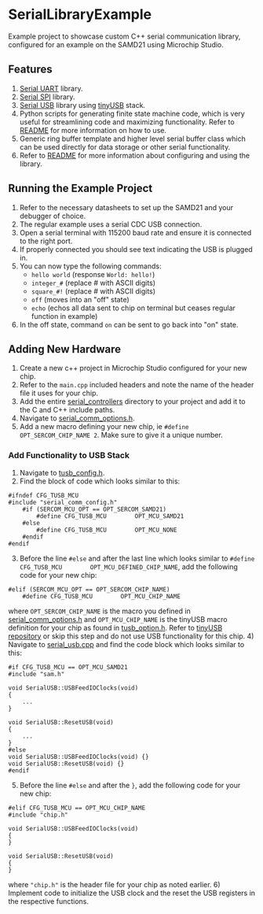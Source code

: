 # SerialLibraryExample
Example project to showcase custom C++ serial communication library, configured for an example on the SAMD21 using Microchip Studio. 

## Features
1) [Serial UART](/SerialLibraryExample/serial_controllers/serial_uart) library.
2) [Serial SPI](/SerialLibraryExample/serial_controllers/serial_spi) library.
3) [Serial USB](/SerialLibraryExample/serial_controllers/serial_usb) library using [tinyUSB](https://github.com/hathach/tinyusb/tree/master/src) stack. 
4) Python scripts for generating finite state machine code, which is very useful for streamlining code and maximizing functionality. Refer to [README](/state_machine_generator/README.txt) for more information on how to use.
5) Generic ring buffer template and higher level serial buffer class which can be used directly for data storage or other serial functionality. 
6) Refer to [README](/SerialLibraryExample/serial_controllers/README.txt) for more information about configuring and using the library.

## Running the Example Project
1) Refer to the necessary datasheets to set up the SAMD21 and your debugger of choice. 
2) The regular example uses a serial CDC USB connection.
3) Open a serial terminal with 115200 baud rate and ensure it is connected to the right port.
4) If properly connected you should see text indicating the USB is plugged in.
5) You can now type the following commands:
   - `hello world`  (response `World: hello!`)
   - `integer_#`    (replace # with ASCII digits)
   - `square_#!`    (replace # with ASCII digits)
   - `off`          (moves into an "off" state)
   - `echo`         (echos all data sent to chip on terminal but ceases regular function in example)
6) In the off state, command `on` can be sent to go back into "on" state.

## Adding New Hardware
1) Create a new c++ project in Microchip Studio configured for your new chip.
2) Refer to the `main.cpp` included headers and note the name of the header file it uses for your chip. 
3) Add the entire [serial_controllers](/SerialLibraryExample/serial_controllers) directory to your project and add it to the C and C++ include paths. 
3) Navigate to [serial_comm_options.h](/SerialLibraryExample/serial_controllers/serial_comm_options.h).
2) Add a new macro defining your new chip, ie `#define OPT_SERCOM_CHIP_NAME	2`. Make sure to give it a unique number.

### Add Functionality to USB Stack
1) Navigate to [tusb_config.h](/SerialLibraryExample/serial_controllers/tusb_config.h).
2) Find the block of code which looks similar to this:
```
#ifndef CFG_TUSB_MCU
#include "serial_comm_config.h"
	#if (SERCOM_MCU_OPT == OPT_SERCOM_SAMD21)
		#define CFG_TUSB_MCU		OPT_MCU_SAMD21
	#else
		#define CFG_TUSB_MCU		OPT_MCU_NONE
	#endif	
#endif
```
3) Before the line `#else` and after the last line which looks similar to `#define CFG_TUSB_MCU        OPT_MCU_DEFINED_CHIP_NAME`, add the following code for your new chip:
```
#elif (SERCOM_MCU_OPT == OPT_SERCOM_CHIP_NAME)
	#define CFG_TUSB_MCU        OPT_MCU_CHIP_NAME
```
where `OPT_SERCOM_CHIP_NAME` is the macro you defined in [serial_comm_options.h](/SerialLibraryExample/serial_controllers/serial_comm_options.h) and `OPT_MCU_CHIP_NAME` is the tinyUSB macro definition for your chip as found in [tusb_option.h](/SerialLibraryExample/serial_controllers/tusb_option.h). Refer to [tinyUSB repository](https://github.com/hathach/tinyusb/tree/master/src) or skip this step and do not use USB functionality for this chip.
4) Navigate to [serial_usb.cpp](/SerialLibraryExample/serial_controllers/serial_usb/serial_usb.cpp) and find the code block which looks similar to this:
```
#if CFG_TUSB_MCU == OPT_MCU_SAMD21
#include "sam.h"

void SerialUSB::USBFeedIOClocks(void)
{
	...
}

void SerialUSB::ResetUSB(void)
{
	...
}
#else
void SerialUSB::USBFeedIOClocks(void) {}
void SerialUSB::ResetUSB(void) {}
#endif
```
5) Before the line `#else` and after the `}`, add the following code for your new chip:
```
#elif CFG_TUSB_MCU == OPT_MCU_CHIP_NAME
#include "chip.h"

void SerialUSB::USBFeedIOClocks(void)
{
}

void SerialUSB::ResetUSB(void)
{
}
```
where `"chip.h"` is the header file for your chip as noted earlier.
6) Implement code to initialize the USB clock and the reset the USB registers in the respective functions.
